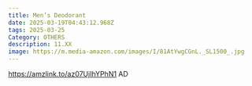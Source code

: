 ```yaml
---
title: Men’s Deodorant
date: 2025-03-19T04:43:12.968Z
tags: 2025-03-25
Category: OTHERS
description: 11.XX
image: https://m.media-amazon.com/images/I/81AtYwgCGnL._SL1500_.jpg
---
```

https://amzlink.to/az07UjIhYPhN1   AD